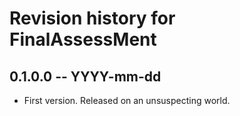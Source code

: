 # Revision history for FinalAssessMent

## 0.1.0.0 -- YYYY-mm-dd

* First version. Released on an unsuspecting world.
